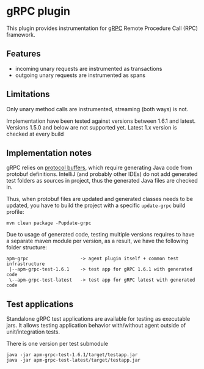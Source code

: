 # gRPC plugin

This plugin provides instrumentation for [gRPC](https://grpc.io/) Remote Procedure Call (RPC) framework.

## Features
- incoming unary requests are instrumented as transactions
- outgoing unary requests are instrumented as spans

## Limitations

Only unary method calls are instrumented, streaming (both ways) is not.

Implementation have been tested against versions between 1.6.1 and latest.
Versions 1.5.0 and below are not supported yet.
Latest 1.x version is checked at every build

## Implementation notes

gRPC relies on [protocol buffers](https://developers.google.com/protocol-buffers), which require generating Java code from
protobuf definitions. IntelliJ (and probably other IDEs) do not add generated test folders as sources in project, thus
the generated Java files are checked in.

Thus, when protobuf files are updated and generated classes needs to be updated, you have to build the project with a specific
`update-grpc` build profile:

```shell script
mvn clean package -Pupdate-grpc
```

Due to usage of generated code, testing multiple versions requires to have a separate maven module per version,
as a result, we have the following folder structure:

```
apm-grpc                   -> agent plugin itself + common test infrastructure
 |--apm-grpc-test-1.6.1    -> test app for gRPC 1.6.1 with generated code
 \--apm-grpc-test-latest   -> test app for gRPC latest with generated code
```

## Test applications

Standalone gRPC test applications are available for testing as executable jars.
It allows testing application behavior with/without agent outside of unit/integration tests.

There is one version per test submodule
```
java -jar apm-grpc-test-1.6.1/target/testapp.jar
java -jar apm-grpc-test-latest/target/testapp.jar
```
